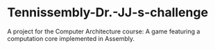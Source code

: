 # Tennissembly-Dr.-JJ-s-challenge
A project for the Computer Architecture course: A game featuring a computation core implemented in Assembly.
